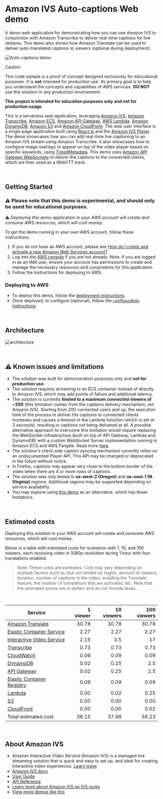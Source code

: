 # Amazon IVS Auto-captions Web demo

A demo web application for demonstrating how you can use Amazon IVS in conjunction with Amazon Transcribe to deliver real-time captions for live streams. This demo also shows how Amazon Translate can be used to deliver auto-translated captions to viewers (optional during deployment).

![Auto-captions demo](auto-captions-demo.jpg)

> [!CAUTION]
> This code sample is a proof of concept designed exclusively for educational purposes. It is **not** intended for production use. Its primary goal is to help you understand the concepts and capabilities of AWS services. **DO NOT** use this solution in any production environment.


**This project is intended for education purposes only and not for production usage.**

This is a serverless web application, leveraging [Amazon IVS](https://aws.amazon.com/ivs/), [Amazon Transcribe](https://aws.amazon.com/transcribe/), [Amazon ECS](https://aws.amazon.com/ecs/), [Amazon API Gateway](https://aws.amazon.com/api-gateway/), [AWS Lambda](https://aws.amazon.com/lambda/), [Amazon DynamoDB](https://aws.amazon.com/dynamodb), [Amazon S3](https://aws.amazon.com/s3/) and [Amazon CloudFront](https://aws.amazon.com/cloudfront/). The web user interface is a single page application built using [React.js](https://reactjs.org/) and the [Amazon IVS Player](https://docs.aws.amazon.com/ivs/latest/userguide/player.html). The demo showcases how you can add real-time live captioning to an Amazon IVS stream using Amazon Transcribe. It also showcases how to configure image overlays to appear on top of the video player based on specific keywords, using [TimedMetadata](https://docs.aws.amazon.com/ivs/latest/userguide/metadata.html). This demo uses [Amazon API Gateway WebSockets](https://docs.aws.amazon.com/apigateway/latest/developerguide/apigateway-websocket-api.html) to deliver the captions to the connected clients, which are then used as a WebVTT track.

<br>

## Getting Started
### ⚠️ Please note that this demo is experimental, and should only be used for educational purposes.
⚠️ *Deploying this demo application in your AWS account will create and consume AWS resources, which will cost money.*

To get the demo running in your own AWS account, follow these instructions.

1. If you do not have an AWS account, please see [How do I create and activate a new Amazon Web Services account?](https://aws.amazon.com/premiumsupport/knowledge-center/create-and-activate-aws-account/)
2. Log into the [AWS console](https://console.aws.amazon.com/) if you are not already. Note: If you are logged in as an IAM user, ensure your account has permissions to create and manage the necessary resources and components for this application.
3. Follow the instructions for deploying to AWS.

### Deploying to AWS
* To deploy this demo, follow the [deployment instructions](./deployment/README.md).
* Once deployed, to configure (optional), follow the [configuration instructions](./configuration/README.md).


<br>

## Architecture

![architecture](architecture.jpg)

<br>

## ⚠️ Known issues and limitations
* The solution was built for demonstration purposes only and **not for production use**.
* The solution requires streaming to an ECS container instead of directly to Amazon IVS, which may add points of failure and additional latency.
* The solution is currently **limited to a maximum connected viewers of ~200** (this limitation comes from the captions delivery mechanism, not Amazon IVS). Starting from 200 connected users and up, the execution time of the process to deliver the captions to connected clients increases and causes a timeout in the Lambda function (which is set at 3 seconds), resulting in captions not being delivered at all. A possible alternative approach to overcome this limitation would require replacing the WebSocket infrastructure (built on top of API Gateway, Lambda and DynamoDB) with a custom WebSocket Server implementation running in Amazon ECS and AWS Fargate. Read more [here](./docs/supporting-more-viewers.md).
* The solution's client-side caption syncing mechanism currently relies on an undocumented Player API. This API may be changed or deprecated in the future without notice.
* In Firefox, captions may appear very close to the bottom border of the video when there are 4 or more rows of captions.
* The solution was only tested in **us-west-2 (Oregon)** and **us-east-1 (N. Virginia)** regions. Additional regions may be supported depending on service availability.
* You may explore using [this demo](https://github.com/aws-samples/amazon-transcribe-streaming-live-closed-captions) as an alternative, which has fewer limitations.

<br>

## Estimated costs
Deploying this solution in your AWS account will create and consume AWS resources, which will cost money. 

Below is a table with estimated costs for scenarios with 1, 10, and 100 viewers, each receiving video in 1080p resolution during 1 hour with four translations enabled.

> Note: These costs are estimates. Cost may vary depending on multiple factors such as (but not limited to) region, amount of viewers, duration, number of captions in the video, enabling the Translate feature, the number of translations that are activated, etc. Note that the estimated prices are in dollars and do not include taxes.

<br>

| Service                                                              | 1 viewer | 10 viewers | 100 viewers |
| -------------------------------------------------------------------- | -------: | ---------: | ----------: |
| [Amazon Translate](https://aws.amazon.com/translate/pricing/)               |    30.78 |      30.78 |       30.78 |
| [Elastic Container Service](https://aws.amazon.com/fargate/pricing/) |     2.27 |       2.27 |        2.27 |
| [Interactive Video Service](https://aws.amazon.com/ivs/pricing/)     |     2.15 |        3.5 |          17 |
| [Transcribe](https://aws.amazon.com/transcribe/pricing/)             |     0.73 |       0.73 |        0.73 |
| [CloudWatch](https://aws.amazon.com/cloudwatch/pricing/)             |     0.09 |       0.09 |        0.09 |
| [DynamoDB](https://aws.amazon.com/dynamodb/pricing/on-demand/)       |     0.02 |       0.25 |         2.5 |
| [API Gateway](https://aws.amazon.com/api-gateway/pricing/)           |     0.02 |       0.25 |         2.5 |
| [Elastic Container Registry](https://aws.amazon.com/ecr/pricing/)    |     0.09 |       0.09 |        0.09 |
| [Lambda](https://aws.amazon.com/lambda/pricing/)                     |     0.00 |       0.02 |        0.25 |
| [S3](https://aws.amazon.com/s3/pricing/)                             |     0.00 |       0.00 |        0.00 |
| [CloudFront](https://aws.amazon.com/cloudfront/pricing/)             |     0.00 |       0.00 |        0.02 |
| Total estimated cost                                                           |    36.15 |      37.98 |       56.23 |


<br>

## About Amazon IVS
* Amazon Interactive Video Service (Amazon IVS) is a managed live streaming solution that is quick and easy to set up, and ideal for creating interactive video experiences. [Learn more](https://aws.amazon.com/ivs/).
* [Amazon IVS docs](https://docs.aws.amazon.com/ivs/)
* [User Guide](https://docs.aws.amazon.com/ivs/latest/userguide/)
* [API Reference](https://docs.aws.amazon.com/ivs/latest/APIReference/)
* [Learn more about Amazon IVS on IVS.rocks](https://ivs.rocks/)
* [View more demos like this](https://ivs.rocks/examples)
